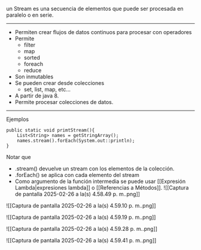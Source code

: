 un Stream es una secuencia de elementos que puede ser procesada en paralelo o en serie.

***
- Permiten crear flujos de datos continuos para procesar con operadores
- Permite
	- filter
	- map
	- sorted
	- foreach
	- reduce
- Son inmutables
- Se pueden crear desde colecciones
	- set, list, map, etc...
- A partir de java 8.
- Permite procesar colecciones de datos.
***
Ejemplos
```
public static void primtStream(){
	List<String> names = getStringArray();
	names.stream().forEach(System.out::println);
}
```
Notar que
- .stream() devuelve un stream con los elementos de la colección. 
- .forEach() se aplica con cada elemento del stream
- Como argumento de la función intermedia se puede usar [[Expresión Lambda|expresiones lambda]] o [[Referencias a Métodos]].
![[Captura de pantalla 2025-02-26 a la(s) 4.58.49 p. m..png]]

![[Captura de pantalla 2025-02-26 a la(s) 4.59.10 p. m..png]]

![[Captura de pantalla 2025-02-26 a la(s) 4.59.19 p. m..png]]

![[Captura de pantalla 2025-02-26 a la(s) 4.59.28 p. m..png]]

![[Captura de pantalla 2025-02-26 a la(s) 4.59.41 p. m..png]]